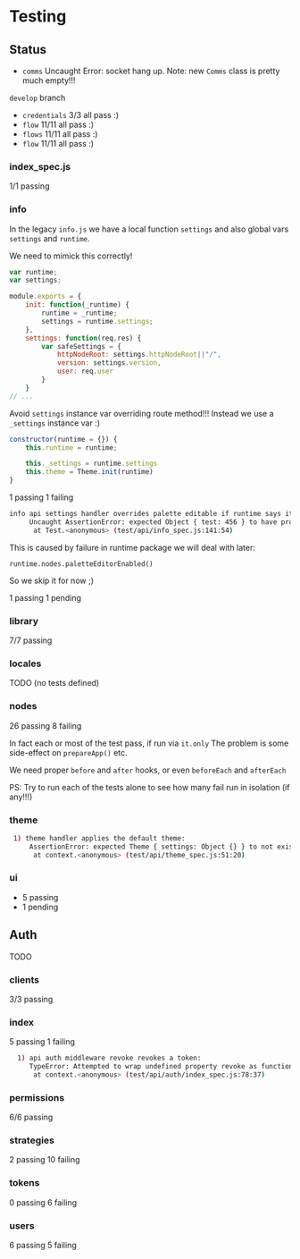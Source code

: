 # Testing

## Status

- `comms` Uncaught Error: socket hang up. Note: new `Comms` class is pretty much empty!!!

`develop` branch

- `credentials` 3/3 all pass :)
- `flow` 11/11 all pass :)
- `flows` 11/11 all pass :)
- `flow` 11/11 all pass :)

### index_spec.js

1/1 passing

### info

In the legacy `info.js` we have a local function `settings`
and also global vars `settings` and `runtime`.

We need to mimick this correctly!

```js
var runtime;
var settings;

module.exports = {
    init: function(_runtime) {
        runtime = _runtime;
        settings = runtime.settings;
    },
    settings: function(req,res) {
        var safeSettings = {
            httpNodeRoot: settings.httpNodeRoot||"/",
            version: settings.version,
            user: req.user
        }
    }
// ...
```

Avoid `settings` instance var overriding route method!!!
Instead we use a `_settings` instance var :)

```js
constructor(runtime = {}) {
    this.runtime = runtime;

    this._settings = runtime.settings
    this.theme = Theme.init(runtime)
}
```

1 passing
1 failing

```bash
info api settings handler overrides palette editable if runtime says it is disabled:
     Uncaught AssertionError: expected Object { test: 456 } to have property palette
      at Test.<anonymous> (test/api/info_spec.js:141:54)
```

This is caused by failure in runtime package we will deal with later:

`runtime.nodes.paletteEditorEnabled()`

So we skip it for now ;)

1 passing
1 pending

### library

7/7 passing

### locales

TODO (no tests defined)

### nodes

26 passing
8 failing

In fact each or most  of the test pass, if run via `it.only`
The problem is some side-effect on `prepareApp()` etc.

We need proper `before` and `after` hooks, or even `beforeEach` and `afterEach`

PS: Try to run each of the tests alone to see how many fail run in isolation (if any!!!)

### theme

```bash
 1) theme handler applies the default theme:
     AssertionError: expected Theme { settings: Object {} } to not exist
      at context.<anonymous> (test/api/theme_spec.js:51:20)
```

### ui

- 5 passing
- 1 pending

## Auth

TODO

### clients

3/3 passing

### index

5 passing
1 failing

```bash
  1) api auth middleware revoke revokes a token:
     TypeError: Attempted to wrap undefined property revoke as function
      at context.<anonymous> (test/api/auth/index_spec.js:78:37)
```

### permissions

6/6 passing

### strategies

2 passing
10 failing

### tokens

0 passing
6 failing

### users

6 passing
5 failing
